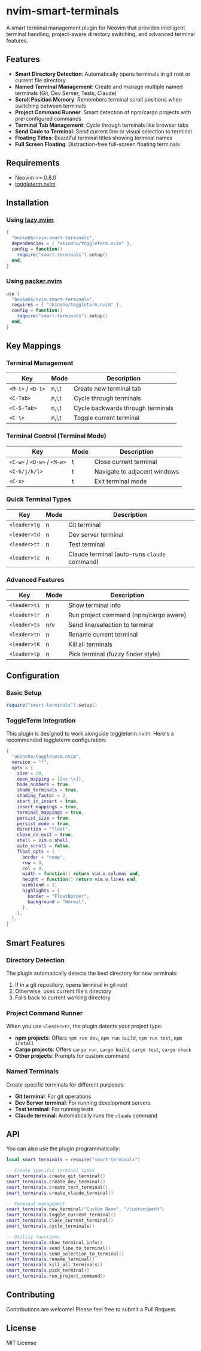 # nvim-smart-terminals

A smart terminal management plugin for Neovim that provides intelligent terminal handling, project-aware directory switching, and advanced terminal features.

## Features

- **Smart Directory Detection**: Automatically opens terminals in git root or current file directory
- **Named Terminal Management**: Create and manage multiple named terminals (Git, Dev Server, Tests, Claude)
- **Scroll Position Memory**: Remembers terminal scroll positions when switching between terminals
- **Project Command Runner**: Smart detection of npm/cargo projects with pre-configured commands
- **Terminal Tab Management**: Cycle through terminals like browser tabs
- **Send Code to Terminal**: Send current line or visual selection to terminal
- **Floating Titles**: Beautiful terminal titles showing terminal names
- **Full Screen Floating**: Distraction-free full-screen floating terminals

## Requirements

- Neovim >= 0.8.0
- [toggleterm.nvim](https://github.com/akinsho/toggleterm.nvim)

## Installation

### Using [lazy.nvim](https://github.com/folke/lazy.nvim)

```lua
{
  "booka66/nvim-smart-terminals",
  dependencies = { "akinsho/toggleterm.nvim" },
  config = function()
    require("smart-terminals").setup()
  end,
}
```

### Using [packer.nvim](https://github.com/wbthomason/packer.nvim)

```lua
use {
  "booka66/nvim-smart-terminals",
  requires = { "akinsho/toggleterm.nvim" },
  config = function()
    require("smart-terminals").setup()
  end,
}
```

## Key Mappings

### Terminal Management

| Key               | Mode  | Description                       |
| ----------------- | ----- | --------------------------------- |
| `<M-t>` / `<D-t>` | n,i,t | Create new terminal tab           |
| `<C-Tab>`         | n,i,t | Cycle through terminals           |
| `<C-S-Tab>`       | n,i,t | Cycle backwards through terminals |
| `<C-\>`           | n,i,t | Toggle current terminal           |

### Terminal Control (Terminal Mode)

| Key                         | Mode | Description                  |
| --------------------------- | ---- | ---------------------------- |
| `<C-w>` / `<D-w>` / `<M-w>` | t    | Close current terminal       |
| `<C-h/j/k/l>`               | t    | Navigate to adjacent windows |
| `<C-x>`                     | t    | Exit terminal mode           |

### Quick Terminal Types

| Key          | Mode | Description                                  |
| ------------ | ---- | -------------------------------------------- |
| `<leader>tg` | n    | Git terminal                                 |
| `<leader>td` | n    | Dev server terminal                          |
| `<leader>tt` | n    | Test terminal                                |
| `<leader>tc` | n    | Claude terminal (auto-runs `claude` command) |

### Advanced Features

| Key          | Mode | Description                           |
| ------------ | ---- | ------------------------------------- |
| `<leader>ti` | n    | Show terminal info                    |
| `<leader>tr` | n    | Run project command (npm/cargo aware) |
| `<leader>ts` | n/v  | Send line/selection to terminal       |
| `<leader>tn` | n    | Rename current terminal               |
| `<leader>tK` | n    | Kill all terminals                    |
| `<leader>tp` | n    | Pick terminal (fuzzy finder style)    |

## Configuration

### Basic Setup

```lua
require("smart-terminals").setup()
```

### ToggleTerm Integration

This plugin is designed to work alongside toggleterm.nvim. Here's a recommended toggleterm configuration:

```lua
{
  "akinsho/toggleterm.nvim",
  version = "*",
  opts = {
    size = 20,
    open_mapping = [[<c-\>]],
    hide_numbers = true,
    shade_terminals = true,
    shading_factor = 2,
    start_in_insert = true,
    insert_mappings = true,
    terminal_mappings = true,
    persist_size = true,
    persist_mode = true,
    direction = "float",
    close_on_exit = true,
    shell = vim.o.shell,
    auto_scroll = false,
    float_opts = {
      border = "none",
      row = 0,
      col = 0,
      width = function() return vim.o.columns end,
      height = function() return vim.o.lines end,
      winblend = 3,
      highlights = {
        border = "FloatBorder",
        background = "Normal",
      },
    },
  },
}
```

## Smart Features

### Directory Detection

The plugin automatically detects the best directory for new terminals:

1. If in a git repository, opens terminal in git root
2. Otherwise, uses current file's directory
3. Falls back to current working directory

### Project Command Runner

When you use `<leader>tr`, the plugin detects your project type:

- **npm projects**: Offers `npm run dev`, `npm run build`, `npm run test`, `npm install`
- **Cargo projects**: Offers `cargo run`, `cargo build`, `cargo test`, `cargo check`
- **Other projects**: Prompts for custom command

### Named Terminals

Create specific terminals for different purposes:

- **Git terminal**: For git operations
- **Dev Server terminal**: For running development servers
- **Test terminal**: For running tests
- **Claude terminal**: Automatically runs the `claude` command

## API

You can also use the plugin programmatically:

```lua
local smart_terminals = require("smart-terminals")

-- Create specific terminal types
smart_terminals.create_git_terminal()
smart_terminals.create_dev_terminal()
smart_terminals.create_test_terminal()
smart_terminals.create_claude_terminal()

-- Terminal management
smart_terminals.new_terminal("Custom Name", "/custom/path")
smart_terminals.toggle_current_terminal()
smart_terminals.close_current_terminal()
smart_terminals.cycle_terminals()

-- Utility functions
smart_terminals.show_terminal_info()
smart_terminals.send_line_to_terminal()
smart_terminals.send_selection_to_terminal()
smart_terminals.rename_terminal()
smart_terminals.kill_all_terminals()
smart_terminals.pick_terminal()
smart_terminals.run_project_command()
```

## Contributing

Contributions are welcome! Please feel free to submit a Pull Request.

## License

MIT License

